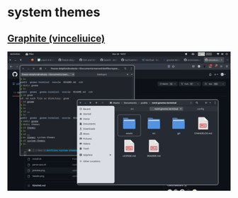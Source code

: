 # system themes

<h2><a href="https://github.com/vinceliuice/Graphite-gtk-theme">Graphite (vinceliuice)</a></h2>

![screenshot-graphite](../screenshots/Graphite.png)

